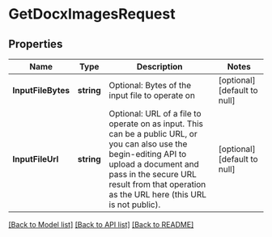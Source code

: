 # GetDocxImagesRequest

## Properties
Name | Type | Description | Notes
------------ | ------------- | ------------- | -------------
**InputFileBytes** | **string** | Optional: Bytes of the input file to operate on | [optional] [default to null]
**InputFileUrl** | **string** | Optional: URL of a file to operate on as input.  This can be a public URL, or you can also use the begin-editing API to upload a document and pass in the secure URL result from that operation as the URL here (this URL is not public). | [optional] [default to null]

[[Back to Model list]](../README.md#documentation-for-models) [[Back to API list]](../README.md#documentation-for-api-endpoints) [[Back to README]](../README.md)


